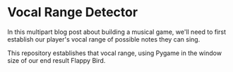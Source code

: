 # Vocal Range Detector

In this multipart blog post about building a musical game, we'll need to first establish our player's vocal range of possible notes they can sing.

This repository establishes that vocal range, using Pygame in the window size of our end result Flappy Bird.
